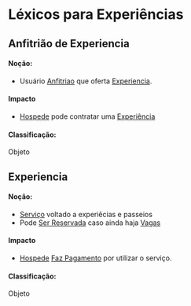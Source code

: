 # Léxicos para Experiências


## Anfitrião de Experiencia <a name="ANFITRIAO-EXPERIENCIA"></a>
#### Noção:
- Usuário [Anfitriao](lex_geral.md#ANFITRIAO) que oferta [Experiencia](lex_experiencia.md#EXPERIENCIA).
#### Impacto
- [Hospede](lex_geral.md#HOSPEDE) pode contratar uma [Experiência](#EXPERIENCIA)
#### Classificação:
Objeto

## Experiencia <a name="EXPERIENCIA"></a>
#### Noção:
- [Serviço](lex_geral.md#SERVICO) voltado a experiêcias e passeios
-  Pode [Ser Reservada](lex_geral.md#RESERVADA) caso ainda haja [Vagas](lex_geral.md#VAGAS)
#### Impacto
- [Hospede](lex_geral.md#HOSPEDE) [Faz Pagamento](lex_geral.md#PAGAMENTO) por utilizar o serviço.
#### Classificação:
Objeto
